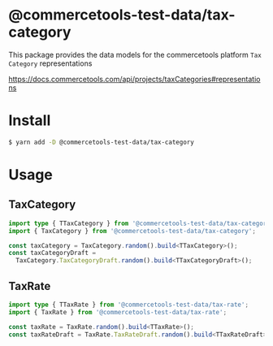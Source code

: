 # @commercetools-test-data/tax-category

This package provides the data models for the commercetools platform `Tax Category` representations

https://docs.commercetools.com/api/projects/taxCategories#representations

# Install

```bash
$ yarn add -D @commercetools-test-data/tax-category
```

# Usage

## TaxCategory

```ts
import type { TTaxCategory } from '@commercetools-test-data/tax-category';
import { TaxCategory } from '@commercetools-test-data/tax-category';

const taxCategory = TaxCategory.random().build<TTaxCategory>();
const taxCategoryDraft =
  TaxCategory.TaxCategoryDraft.random().build<TTaxCategoryDraft>();
```

## TaxRate

```ts
import type { TTaxRate } from '@commercetools-test-data/tax-rate';
import { TaxRate } from '@commercetools-test-data/tax-rate';

const taxRate = TaxRate.random().build<TTaxRate>();
const taxRateDraft = TaxRate.TaxRateDraft.random().build<TTaxRateDraft>();
```
